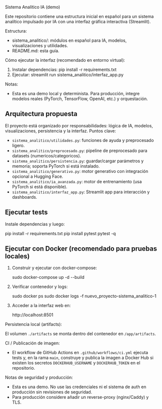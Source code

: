 Sistema Analítico IA (demo)

Este repositorio contiene una estructura inicial en español para un sistema
analítico impulsado por IA con una interfaz gráfica interactiva (Streamlit).

Estructura:
- sistema_analitico/: módulos en español para IA, modelos, visualizaciones y utilidades.
- README.md: esta guía.

Cómo ejecutar la interfaz (recomendado en entorno virtual):

1. Instalar dependencias:
   pip install -r requirements.txt
2. Ejecutar:
   streamlit run sistema_analitico/interfaz_app.py

Notas:
- Esta es una demo local y determinista. Para producción, integre modelos reales
  (PyTorch, TensorFlow, OpenAI, etc.) y orquestación.

Arquitectura propuesta
---------------------
El proyecto está organizado por responsabilidades: lógica de IA, modelos,
visualizaciones, persistencia y la interfaz. Puntos clave:

- `sistema_analitico/utilidades.py`: funciones de ayuda y preprocesado ligero.
- `sistema_analitico/preprocesado.py`: pipeline de preprocesado para datasets (numericos/categoricos).
- `sistema_analitico/persistencia.py`: guardar/cargar parámetros y memoria; soporta PyTorch si está instalado.
- `sistema_analitico/generativo.py`: motor generativo con integración opcional a Hugging Face.
- `sistema_analitico/ia_avanzada.py`: motor de entrenamiento (usa PyTorch si está disponible).
- `sistema_analitico/interfaz_app.py`: Streamlit app para interacción y dashboards.

Ejecutar tests
--------------
Instale dependencias y luego:

   pip install -r requirements.txt
   pip install pytest
   pytest -q

Ejecutar con Docker (recomendado para pruebas locales)
-----------------------------------------------

1) Construir y ejecutar con docker-compose:

   sudo docker-compose up -d --build

2) Verificar contenedor y logs:

   sudo docker ps
   sudo docker logs -f nuevo_proyecto-sistema_analitico-1

3) Acceder a la interfaz web en:

   http://localhost:8501

Persistencia local (artifacts):

   El volumen `./artifacts` se monta dentro del contenedor en `/app/artifacts`.

CI / Publicación de imagen:

 - El workflow de GitHub Actions en `.github/workflows/ci.yml` ejecuta tests y,
   en la rama `main`, construye y publica la imagen a Docker Hub si existen los
   secretos `DOCKERHUB_USERNAME` y `DOCKERHUB_TOKEN` en el repositorio.

Notas de seguridad y producción:

 - Esta es una demo. No use las credenciales ni el sistema de auth en producción
   sin revisiones de seguridad.
 - Para producción considere añadir un reverse-proxy (nginx/Caddy) y TLS.

